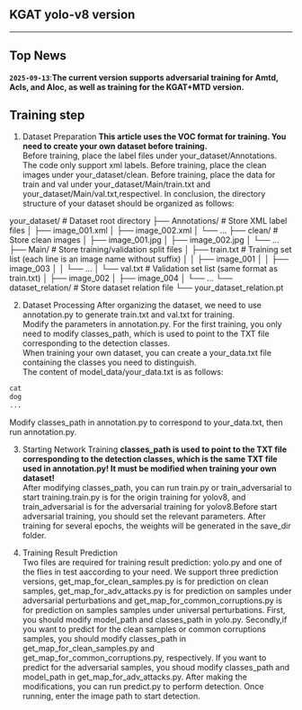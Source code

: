 ## KGAT yolo-v8 version
---

## Top News
**`2025-09-13`**:**The current version supports adversarial training for Amtd, Acls, and Aloc, as well as training for the KGAT+MTD version.**  

## Training step
1. Dataset Preparation
**This article uses the VOC format for training. You need to create your own dataset before training.**    
Before training, place the label files under your_dataset/Annotations.  The code only support xml labels.
Before training, place the clean images under your_dataset/clean.
Before training, place the data for train and val under your_dataset/Main/train.txt and your_dataset/Main/val.txt,respectivel.
In conclusion, the directory structure of your dataset should be organized as follows:

your_dataset/                  # Dataset root directory
├── Annotations/               # Store XML label files
│   ├── image_001.xml
│   ├── image_002.xml
│   └── ...
├── clean/                     # Store clean images
│   ├── image_001.jpg
│   ├── image_002.jpg
│   └── ...
├── Main/                      # Store training/validation split files
│   ├── train.txt              # Training set list (each line is an image name without suffix)
│   │   ├── image_001
│   │   ├── image_003
│   │   └── ...
│   └── val.txt                # Validation set list (same format as train.txt)
│       ├── image_002
│       ├── image_004
│       └── ...
└── dataset_relation/          # Store dataset relation file
    └── your_dataset_relation.pt

2. Dataset Processing 
After organizing the dataset, we need to use annotation.py to generate train.txt and val.txt for training.  
Modify the parameters in annotation.py. For the first training, you only need to modify classes_path, which is used to point to the TXT file corresponding to the detection classes.  
When training your own dataset, you can create a your_data.txt file containing the classes you need to distinguish.  
The content of model_data/your_data.txt is as follows:      
```python
cat
dog
...
```
Modify classes_path in annotation.py to correspond to your_data.txt, then run annotation.py. 

3. Starting Network Training
**classes_path is used to point to the TXT file corresponding to the detection classes, which is the same TXT file used in annotation.py! It must be modified when training your own dataset!**  
After modifying classes_path, you can run train.py or train_adversarial to start training.train.py is for the origin training for yolov8, and train_adversarial is for the adversarial training for yolov8.Before start adversarial training, you should set the relevant parameters. After training for several epochs, the weights will be generated in the save_dir folder.

4. Training Result Prediction  
Two files are required for training result prediction: yolo.py and one of the flies in test aaccording to your need. We support three prediction versions, get_map_for_clean_samples.py is for prediction on clean samples, get_map_for_adv_attacks.py is for prediction on samples under adversarial perturbations and get_map_for_common_corruptions.py is for prediction on samples samples under universal perturbations.
First, you should modify model_path and classes_path in yolo.py.
Secondly,if you want to predict for the clean samples or common corruptions samples, you should modify classes_path in get_map_for_clean_samples.py and get_map_for_common_corruptions.py, respectively. If you want to predict for the adversarial samples, you shoud modify classes_path and model_path in get_map_for_adv_attacks.py. 
After making the modifications, you can run predict.py to perform detection. Once running, enter the image path to start detection.  


